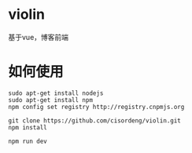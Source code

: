 # violin
基于vue，博客前端

# 如何使用

    sudo apt-get install nodejs
    sudo apt-get install npm
    npm config set registry http://registry.cnpmjs.org
    
    git clone https://github.com/cisordeng/violin.git
    npm install

    npm run dev